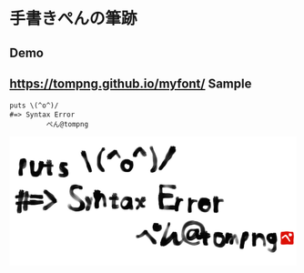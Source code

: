 手書きぺんの筆跡
====
Demo
----
  https://tompng.github.io/myfont/
Sample
----
```
puts \(^o^)/
#=> Syntax Error
         ぺん@tompng
```
[![sample](sample.png)](https://tompng.github.io/myfont/#mode=brush&text=puts%20%5C(%5Eo%5E)%2F%0A%23%3D%3E%20Syntax%20Error%0A%20%20%20%20%20%20%20%20%20%E3%81%BA%E3%82%93%40tompng)
